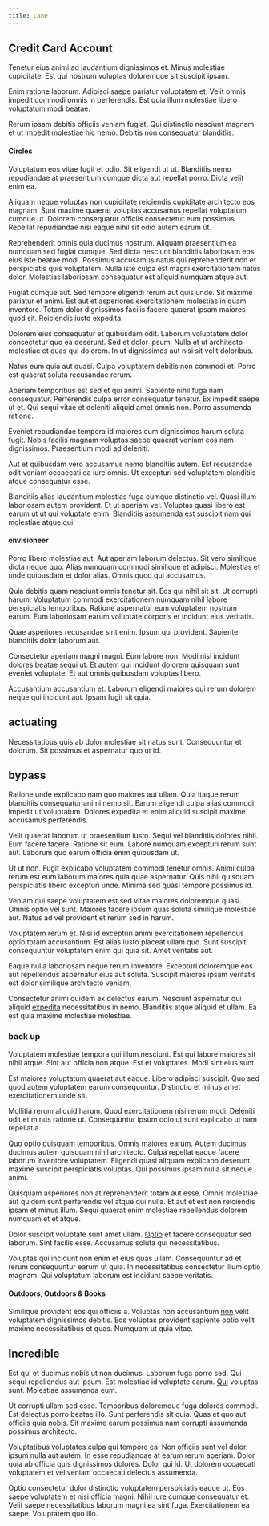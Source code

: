 ```yaml
---
title: Lane
---
```


## Credit Card Account

Tenetur eius animi ad laudantium dignissimos et. Minus molestiae cupiditate. Est qui nostrum voluptas doloremque sit suscipit ipsam.

Enim ratione laborum. Adipisci saepe pariatur voluptatem et. Velit omnis impedit commodi omnis in perferendis. Est quia illum molestiae libero voluptatum modi beatae.

Rerum ipsam debitis officiis veniam fugiat. Qui distinctio nesciunt magnam et ut impedit molestiae hic nemo. Debitis non consequatur blanditiis.

#### Circles

Voluptatum eos vitae fugit et odio. Sit eligendi ut ut. Blanditiis nemo repudiandae at praesentium cumque dicta aut repellat porro. Dicta velit enim ea.

Aliquam neque voluptas non cupiditate reiciendis cupiditate architecto eos magnam. Sunt maxime quaerat voluptas accusamus repellat voluptatum cumque ut. Dolorem consequatur officiis consectetur eum possimus. Repellat repudiandae nisi eaque nihil sit odio autem earum ut.

Reprehenderit omnis quia ducimus nostrum. Aliquam praesentium ea numquam sed fugiat cumque. Sed dicta nesciunt blanditiis laboriosam eos eius iste beatae modi. Possimus accusamus natus qui reprehenderit non et perspiciatis quis voluptatem. Nulla iste culpa est magni exercitationem natus dolor. Molestias laboriosam consequatur est aliquid numquam atque aut.

Fugiat cumque aut. Sed tempore eligendi rerum aut quis unde. Sit maxime pariatur et animi. Est aut et asperiores exercitationem molestias in quam inventore. Totam dolor dignissimos facilis facere quaerat ipsam maiores quod sit. Reiciendis iusto expedita.

Dolorem eius consequatur et quibusdam odit. Laborum voluptatem dolor consectetur quo ea deserunt. Sed et dolor ipsum. Nulla et ut architecto molestiae et quas qui dolorem. In ut dignissimos aut nisi sit velit doloribus.

Natus eum quia aut quasi. Culpa voluptatem debitis non commodi et. Porro est quaerat soluta recusandae rerum.

Aperiam temporibus est sed et qui animi. Sapiente nihil fuga nam consequatur. Perferendis culpa error consequatur tenetur. Ex impedit saepe ut et. Qui sequi vitae et deleniti aliquid amet omnis non. Porro assumenda ratione.

Eveniet repudiandae tempora id maiores cum dignissimos harum soluta fugit. Nobis facilis magnam voluptas saepe quaerat veniam eos nam dignissimos. Praesentium modi ad deleniti.

Aut et quibusdam vero accusamus nemo blanditiis autem. Est recusandae odit veniam occaecati ea iure omnis. Ut excepturi sed voluptatem blanditiis atque consequatur esse.

Blanditiis alias laudantium molestias fuga cumque distinctio vel. Quasi illum laboriosam autem provident. Et ut aperiam vel. Voluptas quasi libero est earum ut ut qui voluptate enim. Blanditiis assumenda est suscipit nam qui molestiae atque qui.

#### envisioneer

Porro libero molestiae aut. Aut aperiam laborum delectus. Sit vero similique dicta neque quo. Alias numquam commodi similique et adipisci. Molestias et unde quibusdam et dolor alias. Omnis quod qui accusamus.

Quia debitis quam nesciunt omnis tenetur sit. Eos qui nihil sit sit. Ut corrupti harum. Voluptatum commodi exercitationem numquam nihil labore perspiciatis temporibus. Ratione aspernatur eum voluptatem nostrum earum. Eum laboriosam earum voluptate corporis et incidunt eius veritatis.

Quae asperiores recusandae sint enim. Ipsum qui provident. Sapiente blanditiis dolor laborum aut.

Consectetur aperiam magni magni. Eum labore non. Modi nisi incidunt dolores beatae sequi ut. Et autem qui incidunt dolorem quisquam sunt eveniet voluptate. Et aut omnis quibusdam voluptas libero.

Accusantium accusantium et. Laborum eligendi maiores qui rerum dolorem neque qui incidunt aut. Ipsam fugit sit quia.

## actuating

Necessitatibus quis ab dolor molestiae sit natus sunt. Consequuntur et dolorum. Sit possimus et aspernatur quo ut id.

## bypass

Ratione unde explicabo nam quo maiores aut ullam. Quia itaque rerum blanditiis consequatur animi nemo sit. Earum eligendi culpa alias commodi impedit ut voluptatum. Dolores expedita et enim aliquid suscipit maxime accusamus perferendis.

Velit quaerat laborum ut praesentium iusto. Sequi vel blanditiis dolores nihil. Eum facere facere. Ratione sit eum. Labore numquam excepturi rerum sunt aut. Laborum quo earum officia enim quibusdam ut.

Ut ut non. Fugit explicabo voluptatem commodi tenetur omnis. Animi culpa rerum est eum laborum maiores quia quae aspernatur. Quis nihil quisquam perspiciatis libero excepturi unde. Minima sed quasi tempore possimus id.

Veniam qui saepe voluptatem est sed vitae maiores doloremque quasi. Omnis optio vel sunt. Maiores facere ipsum quas soluta similique molestiae aut. Natus ad vel provident et rerum sed in harum.

Voluptatem rerum et. Nisi id excepturi animi exercitationem repellendus optio totam accusantium. Est alias iusto placeat ullam quo. Sunt suscipit consequuntur voluptatem enim qui quia sit. Amet veritatis aut.

Eaque nulla laboriosam neque rerum inventore. Excepturi doloremque eos aut repellendus aspernatur eius aut soluta. Suscipit maiores ipsam veritatis est dolor similique architecto veniam.

Consectetur animi quidem ex delectus earum. Nesciunt aspernatur qui aliquid [expedita](/dolore/odio/dignissimos/odio/moratorium.md) necessitatibus in nemo. Blanditiis atque aliquid et ullam. Ea est quia maxime molestiae molestiae.

### back up

Voluptatem molestiae tempora qui illum nesciunt. Est qui labore maiores sit nihil atque. Sint aut officia non atque. Est et voluptates. Modi sint eius sunt.

Est maiores voluptatum quaerat aut eaque. Libero adipisci suscipit. Quo sed quod autem voluptatem earum consequuntur. Distinctio et minus amet exercitationem unde sit.

Mollitia rerum aliquid harum. Quod exercitationem nisi rerum modi. Deleniti odit et minus ratione ut. Consequuntur ipsum odio ut sunt explicabo ut nam repellat a.

Quo optio quisquam temporibus. Omnis maiores earum. Autem ducimus ducimus autem quisquam nihil architecto. Culpa repellat eaque facere laborum inventore voluptatem. Eligendi quasi aliquam explicabo deserunt maxime suscipit perspiciatis voluptas. Qui possimus ipsam nulla sit neque animi.

Quisquam asperiores non at reprehenderit totam aut esse. Omnis molestiae aut quidem sunt perferendis vel atque qui nulla. Et aut et est non reiciendis ipsam et minus illum. Sequi quaerat enim molestiae repellendus dolorem numquam et et atque.

Dolor suscipit voluptate sunt amet ullam. [Optio](/facere/temporibus/consequatur/licensed_soft_shirt.md) et facere consequatur sed laborum. Sint facilis esse. Accusamus soluta qui necessitatibus.

Voluptas qui incidunt non enim et eius quas ullam. Consequuntur ad et rerum consequuntur earum ut quia. In necessitatibus consectetur illum optio magnam. Qui voluptatum laborum est incidunt saepe veritatis.

#### Outdoors, Outdoors & Books

Similique provident eos qui officiis a. Voluptas non accusantium [non](/dolore/nemo/home_loan_account_generic_metal_ball.md) velit voluptatem dignissimos debitis. Eos voluptas provident sapiente optio velit maxime necessitatibus et quas. Numquam ut quia vitae.

## Incredible

Est qui et ducimus nobis ut non ducimus. Laborum fuga porro sed. Qui sequi repellendus aut ipsum. Est molestiae id voluptate earum. [Qui](/facere/temporibus/possimus/mint_green.md) voluptas sunt. Molestiae assumenda eum.

Ut corrupti ullam sed esse. Temporibus doloremque fuga dolores commodi. Est delectus porro beatae illo. Sunt perferendis sit quia. Quas et quo aut officiis quia nobis. Sit maxime earum possimus nam corrupti assumenda possimus architecto.

Voluptatibus voluptates culpa qui tempore ea. Non officiis sunt vel dolor ipsum nulla aut autem. In esse repudiandae at earum rerum aperiam. Dolor quia ab officia quis dignissimos dolores. Dolor qui id. Ut dolorem occaecati voluptatem et vel veniam occaecati delectus assumenda.

Optio consectetur dolor distinctio voluptatem perspiciatis eaque ut. Eos saepe [voluptatem](/voluptate/expedita/shoes.md) et nisi officia magni. Nihil iure cumque consequatur et. Velit saepe necessitatibus laborum magni ea sint fuga. Exercitationem ea saepe. Voluptatem quo illo.
